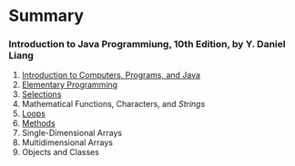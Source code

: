 # Summary

### Introduction to Java Programmiung, 10th Edition, by Y. Daniel Liang

01. [Introduction to Computers, Programs, and Java](./ch01.md)
02. [Elementary Programming](./ch02.md)
03. [Selections](./ch03.md)
04. Mathematical Functions, Characters, and *Strings*
05. [Loops](./ch05.md)
06. [Methods](./ch06.md)
07. Single-Dimensional Arrays
08. Multidimensional Arrays
09. Objects and Classes
